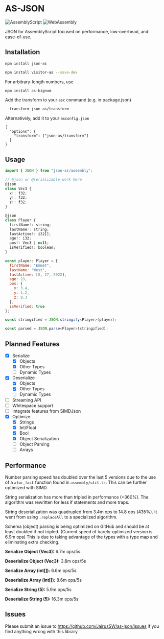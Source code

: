 # AS-JSON
![AssemblyScript](https://img.shields.io/badge/AssemblyScript-blue)
![WebAssembly](https://img.shields.io/badge/WebAssemby-purple)

JSON for AssemblyScript focused on performance, low-overhead, and ease-of-use.
## Installation

```bash
npm install json-as
```
```bash
npm install visitor-as --save-dev
```

For arbitrary-length numbers, use

```bash
npm install as-bignum
```

Add the transform to your `asc` command (e.g. in package.json)

```bash
--transform json-as/transform
```

Alternatively, add it to your `asconfig.json`

```
{
  "options": {
    "transform": ["json-as/transform"]
  }
}
```

## Usage

```js
import { JSON } from "json-as/assembly";

// @json or @serializable work here
@json
class Vec3 {
  x!: f32;
  y!: f32;
  z!: f32;
}

@json
class Player {
  firstName!: string;
  lastName!: string;
  lastActive!: i32[];
  age!: i32;
  pos!: Vec3 | null;
  isVerified!: boolean;
}

const player: Player = {
  firstName: "Emmet",
  lastName: "West",
  lastActive: [8, 27, 2022],
  age: 23,
  pos: {
    x: 3.4,
    y: 1.2,
    z: 8.3
  },
  isVerified: true
};

const stringified = JSON.stringify<Player>(player);

const parsed = JSON.parse<Player>(stringified);
```

## Planned Features

- [x] Serialize
  - [x] Objects
  - [x] Other Types
  - [ ] Dynamic Types
- [x] Deserialize
  - [x] Objects
  - [x] Other Types
  - [ ] Dynamic Types
- [ ] Streaming API
- [ ] Whitespace support
- [ ] Integrate features from SIMDJson
- [x] Optimize
  - [x] Strings
  - [x] Int/Float
  - [x] Bool
  - [x] Object Serialization
  - [ ] Object Parsing
  - [ ] Arrays
## Performance

Number parsing speed has doubled over the last 5 versions due to the use of a `atoi_fast` function found in `assembly/util.ts`. This can be further optimized with SIMD.

String serialization has more than tripled in performance (+360%). The algorithm was rewritten for less if statements and more traps.

String deserialization was quadrupled from 3.4m ops to 14.8 ops (435%). It went from using `.replaceAll` to a specialized algorithm.

Schema (object) parsing is being optimized on GitHub and should be at least doubled if not tripled. (Current speed of barely-optimized version is 6.9m ops) This is due to taking advantage of the types with a type map and eliminating extra checking.

**Serialize Object (Vec3):** 6.7m ops/5s

**Deserialize Object (Vec3):** 3.8m ops/5s

**Serialize Array (int[]):** 6.6m ops/5s

**Deserialize Array (int[]):** 8.6m ops/5s

**Serialize String (5):** 5.9m ops/5s

**Deserialize String (5):** 16.3m ops/5s

## Issues

Please submit an issue to https://github.com/JairusSW/as-json/issues if you find anything wrong with this library